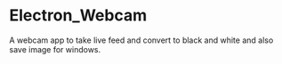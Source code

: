 # Electron_Webcam
A webcam app to take live feed and convert to black and white and also save image for windows.

